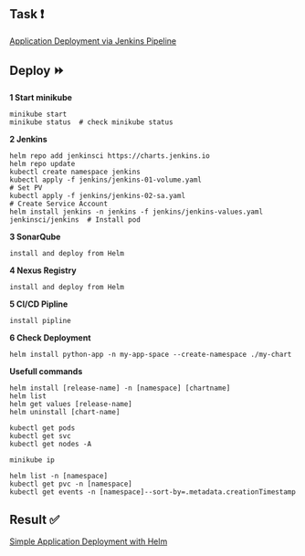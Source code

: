 ## Task :heavy_exclamation_mark:

[Application Deployment via Jenkins Pipeline](https://github.com/rolling-scopes-school/tasks/blob/master/devops/modules/3_ci-configuration/task_6.md)

## Deploy :fast_forward:

**1 Start minikube**

```
minikube start
minikube status  # check minikube status
```

**2 Jenkins**
```
helm repo add jenkinsci https://charts.jenkins.io
helm repo update
kubectl create namespace jenkins
kubectl apply -f jenkins/jenkins-01-volume.yaml                                                      # Set PV
kubectl apply -f jenkins/jenkins-02-sa.yaml                                                          # Create Service Account
helm install jenkins -n jenkins -f jenkins/jenkins-values.yaml jenkinsci/jenkins  # Install pod
```

**3 SonarQube**
```
install and deploy from Helm
```

**4 Nexus Registry**
```
install and deploy from Helm
```

**5 CI/CD Pipline**
```
install pipline
```

**6 Check Deployment**
```
helm install python-app -n my-app-space --create-namespace ./my-chart
```


**Usefull commands**
```
helm install [release-name] -n [namespace] [chartname]
helm list
helm get values [release-name]
helm uninstall [chart-name]

kubectl get pods
kubectl get svc
kubectl get nodes -A

minikube ip

helm list -n [namespace]
kubectl get pvc -n [namespace]
kubectl get events -n [namespace]--sort-by=.metadata.creationTimestamp
```

## Result :white_check_mark:

[Simple Application Deployment with Helm](https://github.com/gantsevich-yuri/rsschool-devops-course-tasks/pull/6)
